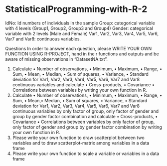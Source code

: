 # StatisticalProgramming-with-R-2

IdNo: Id numbers of individuals in the sample
Group: categorical variable with 4 levels (Group1, Group2, Group3 and Group4)
Gender: categorical variable with 2 levels (Male and Female)
Var1, Var2, Var3, Var4, Var5, Var6, Var7 and Var8: continuous variables. 

Questions
In order to answer each question, please WRITE YOUR OWN FUNCTION USING R-PROJECT, 
hand in the r functions and outputs and be aware of missing observations in “DatasetNA.txt”.
1. Calculate
• Number of observations, 
• Minimum, 
• Maximum, 
• Range, 
• Sum, 
• Mean, 
• Median, 
• Sum of squares, 
• Variance, 
• Standard deviation
for Var1, Var2, Var3, Var4, Var5, Var6, Var7 and Var8 continuous variables and calculate 
• Cross-products, 
• Covariance 
• Correlations
between variables by writing your own function in R.
2. Calculate
• Number of observations, 
• Minimum, 
• Maximum, 
• Range, 
• Sum, 
• Mean,• Median, 
• Sum of squares, 
• Variance, 
• Standard deviation
for Var1, Var2, Var3, Var4, Var5, Var6, Var7 and Var8 continuous variables by only factor of 
group, only factor of gender and group by gender factor combination and calculate 
• Cross-products, 
• Covariance 
• Correlations
between variables by only factor of group, only factor of gender and group by gender factor 
combination by writing your own function in R.
3. Please write your own function to draw scatterplot between two variables and to draw 
scatterplot-matrix among variables in a data frame
4. Please write your own function to scale a variable or variables in a data frame









